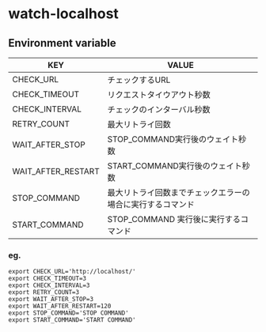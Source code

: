 # watch-localhost

## Environment variable
| KEY  | VALUE |
| ---- | ----  |
| CHECK_URL | チェックするURL |
| CHECK_TIMEOUT | リクエストタイウアウト秒数 |
| CHECK_INTERVAL | チェックのインターバル秒数 |
| RETRY_COUNT | 最大リトライ回数|
| WAIT_AFTER_STOP | STOP_COMMAND実行後のウェイト秒数 |
| WAIT_AFTER_RESTART | START_COMMAND実行後のウェイト秒数 |
| STOP_COMMAND | 最大リトライ回数までチェックエラーの場合に実行するコマンド |
| START_COMMAND | STOP_COMMAND 実行後に実行するコマンド

### eg.
```
export CHECK_URL='http://localhost/'
export CHECK_TIMEOUT=3
export CHECK_INTERVAL=3
export RETRY_COUNT=3
export WAIT_AFTER_STOP=3
export WAIT_AFTER_RESTART=120
export STOP_COMMAND='STOP COMMAND'
export START_COMMAND='START COMMAND'
```
